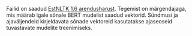 Failid on saadud [EstNLTK 1.6 arendusharust](https://github.com/estnltk/estnltk/tree/devel_1.6/estnltk/taggers/embeddings).
Tegemist on märgendajaga, mis määrab igale sõnale BERT mudelist saadud vektorid. Sündmusi ja ajaväljendeid kirjeldavata sõnade vektoreid kasutatakse ajaseoseid tuvastavate mudelite treenimiseks.
